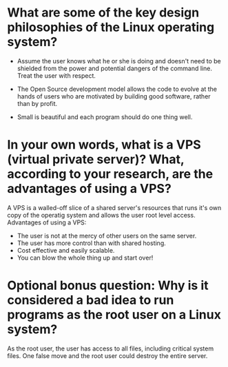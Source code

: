 
# What are some of the key design philosophies of the Linux operating system?

* Assume the user knows what he or she is doing and doesn't need to be shielded from the power and potential dangers of the command line.  Treat the user with respect.

* The Open Source development model allows the code to evolve at the hands of users who are motivated by building good software, rather than by profit.

* Small is beautiful and each program should do one thing well.


# In your own words, what is a VPS (virtual private server)? What, according to your research, are the advantages of using a VPS?

A VPS is a walled-off slice of a shared server's resources that runs it's own copy of the operatig system and allows the user root level access.  Advantages of using a VPS:
* The user is not at the mercy of other users on the same server.
* The user has more control than with shared hosting.
* Cost effective and easily scalable.
* You can blow the whole thing up and start over!

# Optional bonus question: Why is it considered a bad idea to run programs as the root user on a Linux system?

As the root user, the user has access to all files, including critical system files.  One false move and the root user could destroy the entire server.